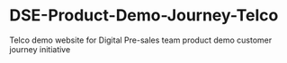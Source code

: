 # DSE-Product-Demo-Journey-Telco
Telco demo website for Digital Pre-sales team product demo customer journey initiative

